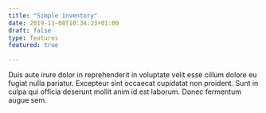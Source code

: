 ```yaml
---
title: "Simple inventory"
date: 2019-11-08T10:34:23+01:00
draft: false
type: features
featured: true

---
```


Duis aute irure dolor in reprehenderit in voluptate velit esse cillum dolore eu fugiat nulla pariatur. 
Excepteur sint occaecat cupidatat non proident. Sunt in culpa qui officia deserunt mollit anim id est laborum.
Donec fermentum augue sem. 
